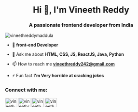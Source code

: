 <h1 align="center">Hi 👋, I'm Vineeth Reddy</h1>
<h3 align="center">A passionate frontend developer from India</h3>

<p align="left"> <img src="https://komarev.com/ghpvc/?username=vineethreddymaddula&label=Profile%20views&color=0e75b6&style=flat" alt="vineethreddymaddula" /> </p>


- 🌱  **front-end Developer**

- 💬 Ask me about **HTML, CSS, JS, ReactJS, Java, Python**

- 📫 How to reach me **vineethreddy242@gmail.com**

- ⚡ Fun fact **I'm Very horrible at cracking jokes**

<h3 align="left">Connect with me:</h3>
<p align="left">
<a href="https://twitter.com/vineeth_2402" target="blank"><img align="center" src="https://raw.githubusercontent.com/rahuldkjain/github-profile-readme-generator/master/src/images/icons/Social/twitter.svg" alt="vineeth_2402" height="30" width="40" /></a>
<a href="https://linkedin.com/in/vineethreddymaddula" target="blank"><img align="center" src="https://raw.githubusercontent.com/rahuldkjain/github-profile-readme-generator/master/src/images/icons/Social/linked-in-alt.svg" alt="vineethreddymaddula" height="30" width="40" /></a>
<a href="https://fb.com/vineeth242" target="blank"><img align="center" src="https://raw.githubusercontent.com/rahuldkjain/github-profile-readme-generator/master/src/images/icons/Social/facebook.svg" alt="vineeth242" height="30" width="40" /></a>
<a href="https://instagram.com/vineeth_reddy_._" target="blank"><img align="center" src="https://raw.githubusercontent.com/rahuldkjain/github-profile-readme-generator/master/src/images/icons/Social/instagram.svg" alt="vineeth_reddy_._" height="30" width="40" /></a>
</p>


